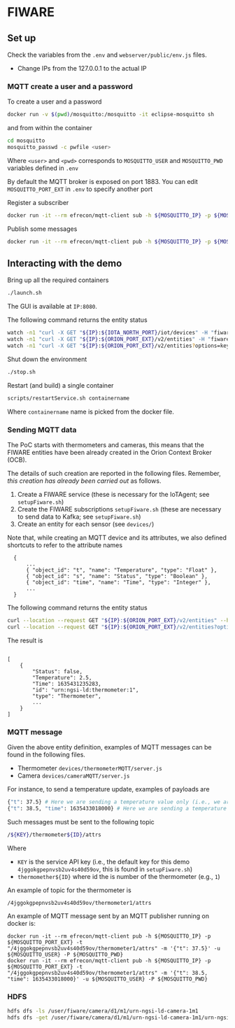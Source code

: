 # FIWARE

## Set up

Check the variables from the `.env` and `webserver/public/env.js` files.
- Change IPs from the 127.0.0.1 to the actual IP

### MQTT create a user and a password

To create a user and a password
```sh
docker run -v $(pwd)/mosquitto:/mosquitto -it eclipse-mosquitto sh
```
and from within the container
```sh
cd mosquitto
mosquitto_passwd -c pwfile <user>
```
Where `<user>` and `<pwd>` corresponds to `MOSQUITTO_USER` and `MOSQUITTO_PWD` variables defined in `.env`

By default the MQTT broker is exposed on port 1883.
You can edit `MOSQUITTO_PORT_EXT` in `.env` to specify another port

Register a subscriber
```sh
docker run -it --rm efrecon/mqtt-client sub -h ${MOSQUITTO_IP} -p ${MOSQUITTO_PORT_EXT} -t "foo" -u ${MOSQUITTO_USER} -P ${MOSQUITTO_PWD}
```

Publish some messages
```sh
docker run -it --rm efrecon/mqtt-client pub -h ${MOSQUITTO_IP} -p ${MOSQUITTO_PORT_EXT} -t "foo" -m "bar" -u ${MOSQUITTO_USER} -P ${MOSQUITTO_PWD}
```

## Interacting with the demo

Bring up all the required containers

```sh
./launch.sh
```
The GUI is available at `IP:8080`.

The following command returns the entity status

```sh
watch -n1 "curl -X GET "${IP}:${IOTA_NORTH_PORT}/iot/devices" -H "fiware-service: ${FIWARE_SERVICE}" -H "fiware-servicepath: ${FIWARE_SERVICEPATH}" | python -m json.tool"
watch -n1 "curl -X GET "${IP}:${ORION_PORT_EXT}/v2/entities" -H "fiware-service: ${FIWARE_SERVICE}" -H "fiware-servicepath: ${FIWARE_SERVICEPATH}" | python -m json.tool"
watch -n1 "curl -X GET "${IP}:${ORION_PORT_EXT}/v2/entities?options=keyValues" -H "fiware-service: ${FIWARE_SERVICE}" -H "fiware-servicepath: ${FIWARE_SERVICEPATH}" | python -m json.tool"
```

Shut down the environment

```sh
./stop.sh
``` 

Restart (and build) a single container

```sh
scripts/restartService.sh containername
``` 
Where `containername` name is picked from the docker file.

### Sending MQTT data

The PoC starts with thermometers and cameras, this means that the FIWARE entities have been already created in the Orion Context Broker (OCB).

The details of such creation are reported in the following files. Remember, *this creation has already been carried out* as follows.

1. Create a FIWARE service (these is necessary for the IoTAgent; see `setupFiware.sh`)
2. Create the FIWARE subscriptions `setupFiware.sh` (these are necessary to send data to Kafka; see `setupFiware.sh`)
3. Create an entity for each sensor (see `devices/`)

Note that, while creating an MQTT device and its attributes, we also defined shortcuts to refer to the attribute names
  ```
    { 
        ...
        { "object_id": "t", "name": "Temperature", "type": "Float" },
        { "object_id": "s", "name": "Status", "type": "Boolean" },
        { "object_id": "time", "name": "Time", "type": "Integer" },
        ... 
    }
  ```

The following command returns the entity status

```sh
curl --location --request GET "${IP}:${ORION_PORT_EXT}/v2/entities" --header "fiware-service: ${FIWARE_SERVICE}" --header "fiware-servicepath: ${FIWARE_SERVICEPATH}" | python -m json.tool
curl --location --request GET "${IP}:${ORION_PORT_EXT}/v2/entities?options=keyValues" --header "fiware-service: ${FIWARE_SERVICE}" --header "fiware-servicepath: ${FIWARE_SERVICEPATH}" | python -m json.tool
```

The result is

```

[
    {
        "Status": false,
        "Temperature": 2.5,
        "Time": 1635431235283,
        "id": "urn:ngsi-ld:thermometer:1",
        "type": "Thermometer",
        ...
    }
]

```

### MQTT message

Given the above entity definition, examples of MQTT messages can be found in the following files.

- Thermometer `devices/thermometerMQTT/server.js`
- Camera `devices/cameraMQTT/server.js`

For instance, to send a temperature update, examples of payloads are

```sh
{"t": 37.5} # Here we are sending a temperature value only (i.e., we are updating a single attribute at the time)
{"t": 38.5, "time": 1635433018000} # Here we are sending a temperature value along with the timestamp in ms (i.e., we are updating multiple attributes at the time)
```

Such messages must be sent to the following topic

```sh
/${KEY}/thermometer${ID}/attrs
```

Where

- `KEY` is the service API key (i.e., the default key for this demo `4jggokgpepnvsb2uv4s40d59ov`, this is found in `setupFiware.sh`)
- `thermomether${ID}` where id the is number of the thermometer (e.g., `1`)

An example of topic for the thermometer is

```
/4jggokgpepnvsb2uv4s40d59ov/thermometer1/attrs
```

An example of MQTT message sent by an MQTT publisher running on docker is:

```
docker run -it --rm efrecon/mqtt-client pub -h ${MOSQUITTO_IP} -p ${MOSQUITTO_PORT_EXT} -t "/4jggokgpepnvsb2uv4s40d59ov/thermometer1/attrs" -m '{"t": 37.5}' -u ${MOSQUITTO_USER} -P ${MOSQUITTO_PWD}
docker run -it --rm efrecon/mqtt-client pub -h ${MOSQUITTO_IP} -p ${MOSQUITTO_PORT_EXT} -t "/4jggokgpepnvsb2uv4s40d59ov/thermometer1/attrs" -m '{"t": 38.5, "time": 1635433018000}' -u ${MOSQUITTO_USER} -P ${MOSQUITTO_PWD}
```

### HDFS

```sh
hdfs dfs -ls /user/fiware/camera/d1/m1/urn-ngsi-ld-camera-1m1
hdfs dfs -get /user/fiware/camera/d1/m1/urn-ngsi-ld-camera-1m1/urn-ngsi-ld-camera-1m1_20211103110958836.png
```
